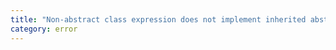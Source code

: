 ```yaml
---
title: "Non-abstract class expression does not implement inherited abstract member '{0}' from class '{1}'."
category: error
---
```

